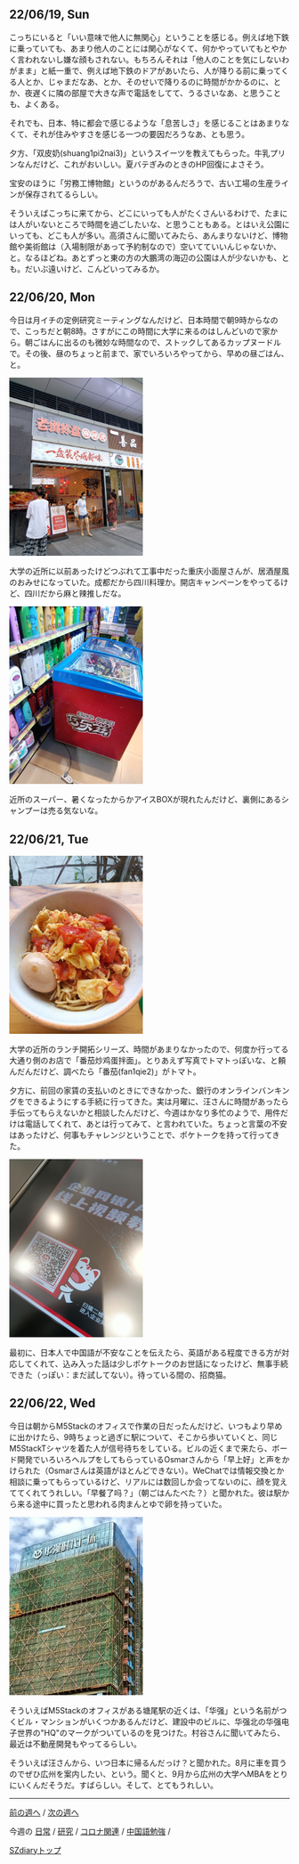 ## 22/06/19, Sun

こっちにいると「いい意味で他人に無関心」ということを感じる。例えば地下鉄に乗っていても、あまり他人のことには関心がなくて、何かやっていてもとやかく言われないし嫌な顔もされない。もちろんそれは「他人のことを気にしないわがまま」と紙一重で、例えば地下鉄のドアがあいたら、人が降りる前に乗ってくる人とか、じゃまだなあ、とか、そのせいで降りるのに時間がかかるのに、とか、夜遅くに隣の部屋で大きな声で電話をしてて、うるさいなあ、と思うことも、よくある。

それでも、日本、特に都会で感じるような「息苦しさ」を感じることはあまりなくて、それが住みやすさを感じる一つの要因だろうなあ、とも思う。

夕方、「双皮奶(shuang1pi2nai3)」というスイーツを教えてもらった。牛乳プリンなんだけど、これがおいしい。夏バテぎみのときのHP回復によさそう。

宝安のほうに「労務工博物館」というのがあるんだろうで、古い工場の生産ラインが保存されてるらしい。

そういえばこっちに来てから、どこにいっても人がたくさんいるわけで、たまには人がいないところで時間を過ごしたいな、と思うこともある。とはいえ公園にいっても、どこも人が多い。高須さんに聞いてみたら、あんまりないけど、博物館や美術館は（入場制限があって予約制なので）空いてていいんじゃないか、と。なるほどね。あとずっと東の方の大鵬湾の海辺の公園は人が少ないかも、とも。だいぶ遠いけど、こんどいってみるか。


## 22/06/20, Mon

今日は月イチの定例研究ミーティングなんだけど、日本時間で朝9時からなので、こっちだと朝8時。さすがにこの時間に大学に来るのはしんどいので家から。朝ごはんに出るのも微妙な時間なので、ストックしてあるカップヌードルで。その後、昼のちょっと前まで、家でいろいろやってから、早めの昼ごはん、と。

<img src="https://github.com/akita11/SZdiary/blob/main/diary/photo/2022-06-20_18.14.45.jpg" width="240px">

大学の近所に以前あったけどつぶれて工事中だった重庆小面屋さんが、居酒屋風のおみせになっていた。成都だから四川料理か。開店キャンペーンをやってるけど、四川だから麻と辣推しだな。

<img src="https://github.com/akita11/SZdiary/blob/main/diary/photo/2022-06-20_19.30.19.jpg" width="240px">

近所のスーパー、暑くなったからかアイスBOXが現れたんだけど、裏側にあるシャンプーは売る気ないな。


## 22/06/21, Tue


<img src="https://github.com/akita11/SZdiary/blob/main/diary/photo/2022-06-21_12.01.52.jpg" width="240px">

大学の近所のランチ開拓シリーズ、時間があまりなかったので、何度か行ってる大通り側のお店で「番茄炒鸡蛋拌面」。とりあえず写真でトマトっぽいな、と頼んだんだけど、調べたら「番茄(fan1qie2)」がトマト。

夕方に、前回の家賃の支払いのときにできなかった、銀行のオンラインバンキングをできるようにする手続に行ってきた。実は月曜に、汪さんに時間があったら手伝ってもらえないかと相談したんだけど、今週はかなり多忙のようで、用件だけは電話してくれて、あとは行ってみて、と言われていた。ちょっと言葉の不安はあったけど、何事もチャレンジということで、ポケトークを持って行ってきた。

<img src="https://github.com/akita11/SZdiary/blob/main/diary/photo/2022-06-21_15.16.19.jpg" width="240px">

最初に、日本人で中国語が不安なことを伝えたら、英語がある程度できる方が対応してくれて、込み入った話は少しポケトークのお世話になったけど、無事手続できた（っぽい：まだ試してない）。待っている間の、招商猫。


## 22/06/22, Wed

今日は朝からM5Stackのオフィスで作業の日だったんだけど、いつもより早めに出かけたら、9時ちょっと過ぎに駅について、そこから歩いていくと、同じM5StackTシャツを着た人が信号待ちをしている。ビルの近くまで来たら、ボード開発でいろいろヘルプをしてもらっているOsmarさんから「早上好」と声をかけられた（Osmarさんは英語がほとんどできない）。WeChatでは情報交換とか相談に乗ってもらっているけど、リアルには数回しか会ってないのに、顔を覚えててくれてうれしい。「早餐了吗？」（朝ごはんたべた？）と聞かれた。彼は駅から来る途中に買ったと思われる肉まんとゆで卵を持っていた。

<img src="https://github.com/akita11/SZdiary/blob/main/diary/photo/2022-06-22_09.16.11.jpg" width="240px">

そういえばM5Stackのオフィスがある塘尾駅の近くは、「华强」という名前がつくビル・マンションがいくつかあるんだけど、建設中のビルに、华强北の华强电子世界の"HQ"のマークがついているのを見つけた。村谷さんに聞いてみたら、最近は不動産開発もやってるらしい。

そういえば汪さんから、いつ日本に帰るんだっけ？と聞かれた。8月に車を買うのでぜひ広州を案内したい、という。聞くと、9月から広州の大学へMBAをとりにいくんだそうだ。すばらしい。そして、とてもうれしい。

***

[前の週へ](2206-2.md) /
[次の週へ](2206-4.md)

今週の
[日常](../diary/2206-3.md) /
[研究](../research/2206-3.md) /
[コロナ関連](../covid19/2206-3.md) / 
[中国語勉強](../chinese/2206-4.md) / 

[SZdiaryトップ](../../README.md)
